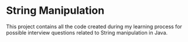 # String Manipulation
This project contains all the code created during my learning process for possible interview questions related to String manipulation in Java.
